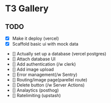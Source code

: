 # T3 Gallery

## TODO

- [x] Make it deploy (vercel)
- [x] Scaffold basic ui with mock data
- [] Actually set up a database (vercel postgres)
- [] Attach database UI
- [] Add authentication (/w clerk)
- [] Add image upload
- [] Error management(/w Sentry)
- [] Routing/image page(parellel route)
- [] Delete button (/w Server Actions)
- [] Analaytics (posthog)
- [] Ratelimiting (upstash)
